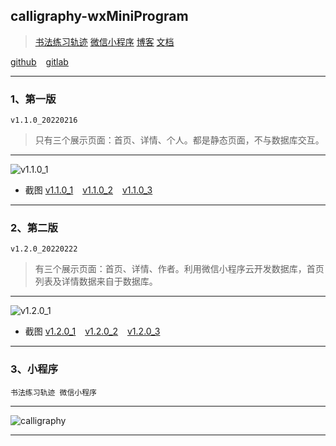 ## calligraphy-wxMiniProgram

> [书法练习轨迹]( https://gitlab.com/xuyq123/calligraphy ) [微信小程序]( https://mp.weixin.qq.com/cgi-bin/wx ) [博客]( https://xuyq123.gitlab.io/myblog-docsify/#/%E6%96%87%E6%A1%A3/%E4%B9%A6%E6%B3%95%E7%BB%83%E4%B9%A0%E8%BD%A8%E8%BF%B9ReadMe ) [文档]( https://mp.weixin.qq.com/mp/appmsgalbum?__biz=Mzg4NDY2OTM0Mg==&action=getalbum&album_id=2015671980393365504 )

[github]( https://github.com/scott180/calligraphy-wxMiniProgram ) &ensp; [gitlab]( https://gitlab.com/xuyq123/calligraphy-wxMiniProgram )

---

### 1、第一版 
`v1.1.0_20220216`

> 只有三个展示页面：首页、详情、个人。都是静态页面，不与数据库交互。

---

![v1.1.0_1]( https://xyqin.coding.net/p/my/d/document/git/raw/master/imgs/calligraphy-wxMiniProgram/v1.1.0/1.jpg )

- 截图
[v1.1.0_1]( https://xyqin.coding.net/p/my/d/document/git/raw/master/imgs/calligraphy-wxMiniProgram/v1.1.0/1.jpg ) &ensp; [v1.1.0_2]( https://xyqin.coding.net/p/my/d/document/git/raw/master/imgs/calligraphy-wxMiniProgram/v1.1.0/2.jpg ) &ensp; [v1.1.0_3]( https://xyqin.coding.net/p/my/d/document/git/raw/master/imgs/calligraphy-wxMiniProgram/v1.1.0/3.jpg )
---

### 2、第二版 
`v1.2.0_20220222`

> 有三个展示页面：首页、详情、作者。利用微信小程序云开发数据库，首页列表及详情数据来自于数据库。

---

![v1.2.0_1]( https://xyqin.coding.net/p/my/d/document/git/raw/master/imgs/calligraphy-wxMiniProgram/v1.2.0/1.jpg )

- 截图
[v1.2.0_1]( https://xyqin.coding.net/p/my/d/document/git/raw/master/imgs/calligraphy-wxMiniProgram/v1.2.0/1.jpg ) &ensp; [v1.2.0_2]( https://xyqin.coding.net/p/my/d/document/git/raw/master/imgs/calligraphy-wxMiniProgram/v1.2.0/2.jpg ) &ensp; [v1.2.0_3]( https://xyqin.coding.net/p/my/d/document/git/raw/master/imgs/calligraphy-wxMiniProgram/v1.2.0/3.jpg )


***


### 3、小程序 
`书法练习轨迹 微信小程序`

---

![calligraphy]( https://xyqin.coding.net/p/my/d/imgs/git/raw/master/other/calligraphy-wxMiniProgram.jpg )

---

